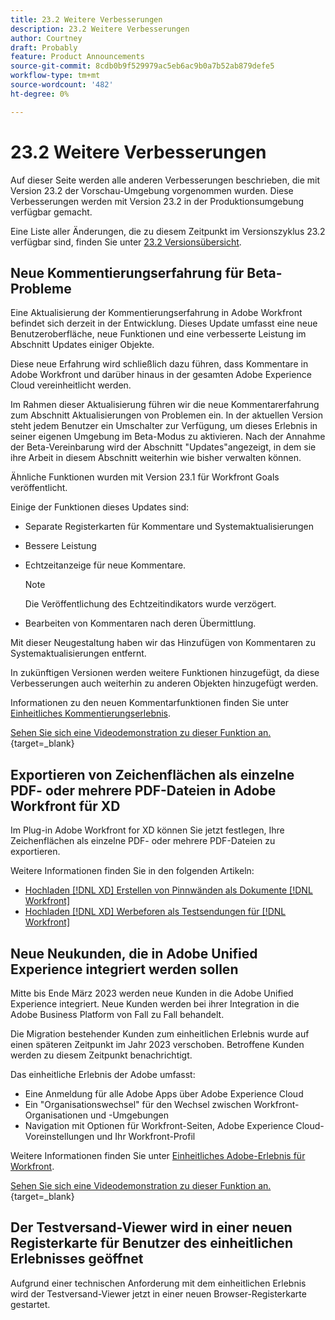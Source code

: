 ```yaml
---
title: 23.2 Weitere Verbesserungen
description: 23.2 Weitere Verbesserungen
author: Courtney
draft: Probably
feature: Product Announcements
source-git-commit: 8cdb0b9f529979ac5eb6ac9b0a7b52ab879defe5
workflow-type: tm+mt
source-wordcount: '482'
ht-degree: 0%

---
```


# 23.2 Weitere Verbesserungen

Auf dieser Seite werden alle anderen Verbesserungen beschrieben, die mit Version 23.2 der Vorschau-Umgebung vorgenommen wurden. Diese Verbesserungen werden mit Version 23.2 in der Produktionsumgebung verfügbar gemacht.

Eine Liste aller Änderungen, die zu diesem Zeitpunkt im Versionszyklus 23.2 verfügbar sind, finden Sie unter [23.2 Versionsübersicht](/help/quicksilver/product-announcements/product-releases/23.2-release-activity/23-2-release-overview.md).

## Neue Kommentierungserfahrung für Beta-Probleme

Eine Aktualisierung der Kommentierungserfahrung in Adobe Workfront befindet sich derzeit in der Entwicklung. Dieses Update umfasst eine neue Benutzeroberfläche, neue Funktionen und eine verbesserte Leistung im Abschnitt Updates einiger Objekte.

Diese neue Erfahrung wird schließlich dazu führen, dass Kommentare in Adobe Workfront und darüber hinaus in der gesamten Adobe Experience Cloud vereinheitlicht werden.

Im Rahmen dieser Aktualisierung führen wir die neue Kommentarerfahrung zum Abschnitt Aktualisierungen von Problemen ein. In der aktuellen Version steht jedem Benutzer ein Umschalter zur Verfügung, um dieses Erlebnis in seiner eigenen Umgebung im Beta-Modus zu aktivieren. Nach der Annahme der Beta-Vereinbarung wird der Abschnitt &quot;Updates&quot;angezeigt, in dem sie ihre Arbeit in diesem Abschnitt weiterhin wie bisher verwalten können.

Ähnliche Funktionen wurden mit Version 23.1 für Workfront Goals veröffentlicht.

Einige der Funktionen dieses Updates sind:

* Separate Registerkarten für Kommentare und Systemaktualisierungen

* Bessere Leistung

* Echtzeitanzeige für neue Kommentare.
   >[!NOTE]
   >
   >Die Veröffentlichung des Echtzeitindikators wurde verzögert.

* Bearbeiten von Kommentaren nach deren Übermittlung.

Mit dieser Neugestaltung haben wir das Hinzufügen von Kommentaren zu Systemaktualisierungen entfernt.

In zukünftigen Versionen werden weitere Funktionen hinzugefügt, da diese Verbesserungen auch weiterhin zu anderen Objekten hinzugefügt werden.

Informationen zu den neuen Kommentarfunktionen finden Sie unter [Einheitliches Kommentierungserlebnis](/help/quicksilver/workfront-basics/updating-work-items-and-viewing-updates/unified-commenting-experience.md).

[Sehen Sie sich eine Videodemonstration zu dieser Funktion an.](https://video.tv.adobe.com/v/3416962/){target=_blank}

## Exportieren von Zeichenflächen als einzelne PDF- oder mehrere PDF-Dateien in Adobe Workfront für XD

Im Plug-in Adobe Workfront for XD können Sie jetzt festlegen, Ihre Zeichenflächen als einzelne PDF- oder mehrere PDF-Dateien zu exportieren.

Weitere Informationen finden Sie in den folgenden Artikeln:

* [Hochladen [!DNL XD] Erstellen von Pinnwänden als Dokumente [!DNL Workfront]](/help/quicksilver/workfront-integrations-and-apps/adobe-workfront-for-creative-cloud/wf-adobe-xd-docs.md)
* [Hochladen [!DNL XD] Werbeforen als Testsendungen für [!DNL Workfront]](/help/quicksilver/workfront-integrations-and-apps/adobe-workfront-for-creative-cloud/wf-adobe-xd-proofs.md)

## Neue Neukunden, die in Adobe Unified Experience integriert werden sollen

Mitte bis Ende März 2023 werden neue Kunden in die Adobe Unified Experience integriert. Neue Kunden werden bei ihrer Integration in die Adobe Business Platform von Fall zu Fall behandelt.

Die Migration bestehender Kunden zum einheitlichen Erlebnis wurde auf einen späteren Zeitpunkt im Jahr 2023 verschoben. Betroffene Kunden werden zu diesem Zeitpunkt benachrichtigt.

Das einheitliche Erlebnis der Adobe umfasst:

* Eine Anmeldung für alle Adobe Apps über Adobe Experience Cloud
* Ein &quot;Organisationswechsel&quot; für den Wechsel zwischen Workfront-Organisationen und -Umgebungen
* Navigation mit Optionen für Workfront-Seiten, Adobe Experience Cloud-Voreinstellungen und Ihr Workfront-Profil

Weitere Informationen finden Sie unter [Einheitliches Adobe-Erlebnis für Workfront](/help/quicksilver/workfront-basics/navigate-workfront/workfront-navigation/adobe-unified-experience.md).

[Sehen Sie sich eine Videodemonstration zu dieser Funktion an.](https://video.tv.adobe.com/v/3412388/){target=_blank}

## Der Testversand-Viewer wird in einer neuen Registerkarte für Benutzer des einheitlichen Erlebnisses geöffnet

Aufgrund einer technischen Anforderung mit dem einheitlichen Erlebnis wird der Testversand-Viewer jetzt in einer neuen Browser-Registerkarte gestartet.